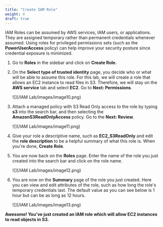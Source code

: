 ```yaml
---
title: "Create IAM Role"
weight: 4
draft: true
---
```


IAM Roles can be assumed by AWS services, IAM users, or applications.
They are assigned temporary rather than permanent credentials whenever
assumed. Using roles for privileged permissions sets (such as the
**PowerUserAccess** policy) can help improve your security posture since
credential exposure is minimized.

1.  Go to **Roles** in the sidebar and click on **Create Role.**

2.  On the **Select type of trusted identity** page, you decide who or
    what will be able to assume this role. For this lab, we will create
    a role that allows an EC2 instance to read files in S3. Therefore,
    we will stay on the **AWS service** tab and select **EC2**. Go to
    **Next: Permissions**.

	![](/IAM Lab/images/image10.png)

3.  Attach a managed policy with S3 Read Only access to the role by
    typing **s3** into the search bar, and then selecting the
    **AmazonS3ReadOnlyAccess** policy. Go to the **Next: Review**.

	![](/IAM Lab/images/image11.png)

4.  Give your role a descriptive name, such as **EC2\_S3ReadOnly** and
    edit the **role description** to be a helpful summary of what this
    role is. When you're done, **Create Role**.

5.  You are now back on the **Roles** page. Enter the name of the role
    you just created into the search bar and click on the role name.

	![](/IAM Lab/images/image12.png)

6.  You are now on the **Summary** page of the role you just created.
    Here you can view and edit attributes of the role, such as how long
    the role's temporary credentials last. The default value as you can
    see below is 1 hour but can be as long as 12 hours.

	![](/IAM Lab/images/image13.png)

**Awesome! You've just created an IAM role which will allow EC2
instances to read objects in S3.**
